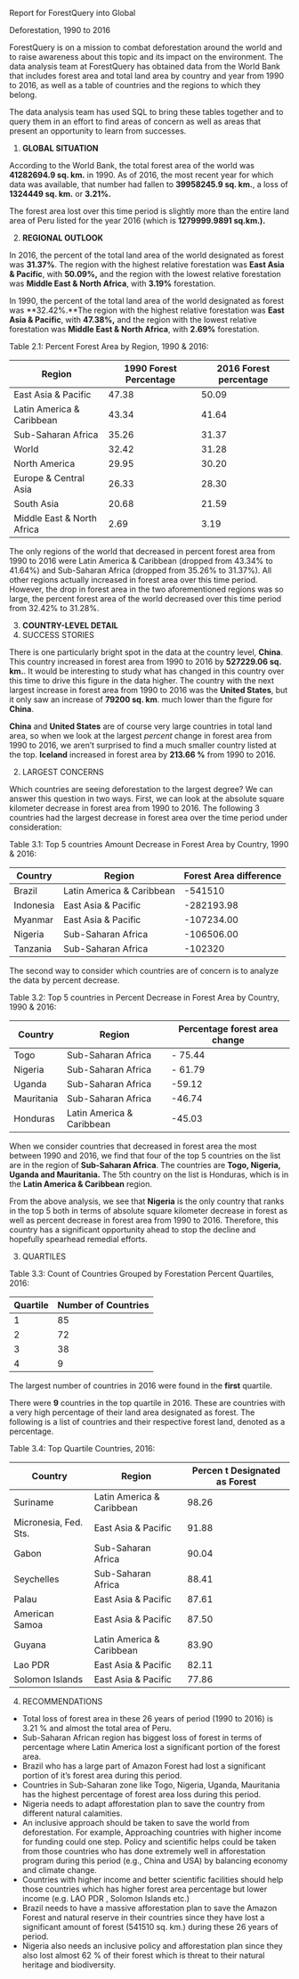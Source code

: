 Report for ForestQuery into Global 

Deforestation, 1990 to 2016  

ForestQuery is on a mission to combat deforestation around the world and to raise awareness about this topic and its impact on the environment. The data analysis team at ForestQuery has obtained data from the World Bank that includes forest area and total land area by country and year from 1990 to 2016, as well as a table of countries and the regions to which they belong. 

The data analysis team has used SQL to bring these tables together and to query them in an effort to find areas of concern as well as areas that present an opportunity to learn from successes. 

1. **GLOBAL SITUATION** 

According to the World Bank, the total forest area of the world was **41282694.9 sq. km.** in 1990. As of 2016, the most recent year for which data was available, that number had fallen to **39958245.9 sq. km.**, a loss of **1324449 sq. km.** or **3.21%.** 

The forest area lost over this time period is slightly more than the entire land area of Peru listed for the year 2016 (which is **1279999.9891 sq.km.).** 

2. **REGIONAL OUTLOOK** 

In 2016, the percent of the total land area of the world designated as forest was **31.37%**. The region with the highest relative forestation was **East Asia & Pacific**, with **50.09%,** and the region with the lowest relative forestation was **Middle East & North Africa**, with **3.19%** forestation. 

In 1990, the percent of the total land area of the world designated as forest was **32.42%.**The region with the highest relative forestation was **East Asia & Pacific**, with **47.38%,** and the region with the lowest relative forestation was **Middle East & North Africa**, with **2.69%** forestation. 

Table 2.1: Percent Forest Area by Region, 1990 & 2016: 



|Region |1990 Forest Percentage |2016 Forest percentage |
| - | - | - |
|East Asia & Pacific |47.38 |50.09 |
|Latin America & Caribbean |43.34 |41.64 |
|Sub-Saharan Africa |35.26 |31.37 |
|World |32.42 |31.28 |
|North America |29.95 |30.20 |
|Europe & Central Asia |26.33 |28.30 |
|South Asia |20.68 |21.59 |
|Middle East & North Africa |2.69 |3.19 |
The only regions of the world that decreased in percent forest area from 1990 to 2016 were Latin America & Caribbean (dropped from 43.34% to 41.64%) and Sub-Saharan Africa  (dropped from 35.26% to 31.37%). All other regions actually increased in forest area over this time period. However, the drop in forest area in the two aforementioned regions was so large, the percent forest area of the world decreased over this time period from 32.42% to 31.28%.  

3. **COUNTRY-LEVEL DETAIL** 
1. SUCCESS STORIES 

There is one particularly bright spot in the data at the country level, **China**. This country increased in forest area from 1990 to 2016 by **527229.06 sq. km.**. It would be interesting to study what has changed in this country over this time to drive this figure in the data higher. The country with the next largest increase in forest area from 1990 to 2016 was the **United States**, but it only saw an increase of **79200 sq. km**. much lower than the figure for **China**. 

**China** and **United States** are of course very large countries in total land area, so when we look at the largest *percent* change in forest area from 1990 to 2016, we aren’t surprised to find a much smaller country listed at the top. **Iceland** increased in forest area by **213.66 %** from 1990 to 2016.  

2. LARGEST CONCERNS 

Which countries are seeing deforestation to the largest degree? We can answer this question in two ways. First, we can look at the absolute square kilometer decrease in forest area from 1990 to 2016. The following 3 countries had the largest decrease in forest area over the time period under consideration: 

Table 3.1: Top 5 countries Amount Decrease in Forest Area by Country, 1990 & 2016: 



|Country |Region |Forest Area difference |
| - | - | - |
|Brazil |Latin America & Caribbean |-541510 |
|Indonesia |East Asia & Pacific |-282193.98 |
|Myanmar |East Asia & Pacific |-107234.00 |
|Nigeria |Sub-Saharan Africa |-106506.00 |
|Tanzania |Sub-Saharan Africa |-102320 |
The second way to consider which countries are of concern is to analyze the data by percent decrease. 

Table 3.2: Top 5 countries in  Percent Decrease in Forest Area by Country, 1990 & 2016: 



|**Country** |**Region** |**Percentage forest area change** |
| - | - | - |
|Togo |Sub-Saharan Africa |- 75.44 |
|Nigeria |Sub-Saharan Africa |- 61.79 |
|Uganda |Sub-Saharan Africa |-59.12 |
|Mauritania |Sub-Saharan Africa |-46.74 |
|Honduras |Latin America & Caribbean |-45.03 |
When we consider countries that decreased in forest area the most between 1990 and 2016, we find that four of the top 5 countries on the list are in the region of **Sub-Saharan Africa**. The countries are **Togo, Nigeria, Uganda and Mauritania.** The 5th country on the list is Honduras, which is in the **Latin America & Caribbean** region.  

From the above analysis, we see that **Nigeria** is the only country that ranks in the top 5 both in terms of absolute square kilometer decrease in forest as well as percent decrease in forest area from 1990 to 2016. Therefore, this country has a significant opportunity ahead to stop the decline and hopefully spearhead remedial efforts. 

3. QUARTILES 

Table 3.3: Count of Countries Grouped by Forestation Percent Quartiles, 2016: 



|Quartile |Number of Countries |
| - | - |
|1 |85 |
|2 |72 |
|3 |38 |
|4 |9 |
The largest number of countries in 2016 were found in the **first** quartile. 

There were **9** countries in the top quartile in 2016. These are countries with a very high percentage of their land area designated as forest. The following is a list of countries and their respective forest land, denoted as a percentage. 

Table 3.4: Top Quartile Countries, 2016: 



|Country |Region |**Percen t Designated as Forest** |
| - | - | - |
|Suriname |Latin America & Caribbean |98.26 |
|Micronesia, Fed. Sts. |East Asia & Pacific |91.88 |
|Gabon |Sub-Saharan Africa |90.04 |
|Seychelles |Sub-Saharan Africa |88.41 |
|Palau |East Asia & Pacific |87.61 |
|American Samoa |East Asia & Pacific |87.50 |
|Guyana |Latin America & Caribbean |83.90 |
|Lao PDR |East Asia & Pacific |82.11 |
|Solomon Islands |East Asia & Pacific |77.86 |
4. RECOMMENDATIONS 
- Total loss of forest area in these 26 years of period (1990 to 2016) is 3.21 % and almost the total area of Peru. 
- Sub-Saharan African region has biggest loss of forest in terms of percentage where Latin America lost a significant portion of the forest area. 
- Brazil who has a large part of Amazon Forest had lost a significant portion of it’s forest area during this period. 
- Countries in Sub-Saharan zone like Togo, Nigeria, Uganda, Mauritania has the highest percentage of forest area loss during this period. 
- Nigeria needs to adapt afforestation plan to save the country from different natural calamities. 
- An inclusive approach should be taken to save the world from deforestation. For example, Approaching countries with higher income for funding could one step. Policy and scientific helps could be taken from those countries who has done extremely well in afforestation program during this period (e.g., China and USA) by balancing economy and climate change. 
- Countries with higher income and better scientific facilities should help those countries which has higher forest area percentage but lower income (e.g. LAO PDR , Solomon Islands etc.)   
- Brazil needs to have a massive afforestation plan to save the Amazon Forest and natural reserve in their countries since they have lost a significant amount of forest (541510 sq. km.) during these 26 years of period. 
- Nigeria also needs an inclusive policy and afforestation plan since they also lost almost 62 % of their forest which is threat to their natural heritage and biodiversity. 
